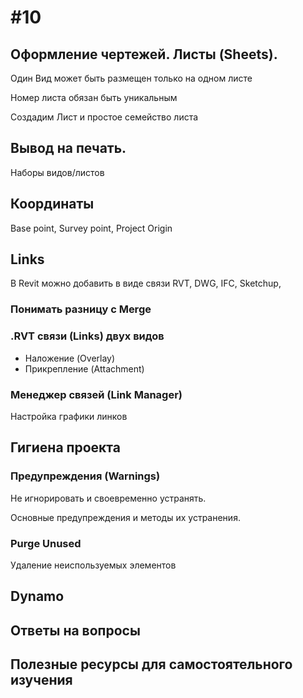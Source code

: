 # \#10

## Оформление чертежей. Листы \(Sheets\).

Один Вид может быть размещен только на одном листе

Номер листа обязан быть уникальным

Создадим Лист и простое семейство листа

## Вывод на печать.

Наборы видов/листов

## Координаты

Base point, Survey point, Project Origin

## Links

В Revit можно добавить в виде связи RVT, DWG, IFC, Sketchup,

### Понимать разницу с Merge

### .RVT связи \(Links\) двух видов

* Наложение \(Overlay\)
* Прикрепление \(Attachment\)

### Менеджер связей \(Link Manager\)

Настройка графики линков

## Гигиена проекта

### Предупреждения \(Warnings\)

Не игнорировать и своевременно устранять.

Основные предупреждения и методы их устранения.

### Purge Unused

Удаление неиспользуемых элементов

## **Dynamo**

## Ответы на вопросы

## Полезные ресурсы для самостоятельного изучения

